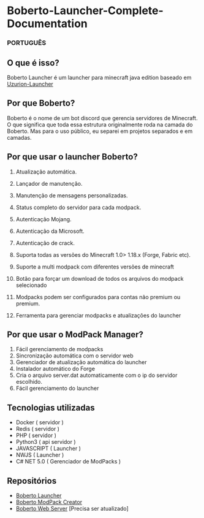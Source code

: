 # Boberto-Launcher-Complete-Documentation

### PORTUGUÊS

## O que é isso? 

Boberto Launcher é um launcher para minecraft java edition baseado em [Uzurion-Launcher](https://github.com/luuxis/Uzurion-Launcher)

## Por que Boberto?

Boberto é o nome de um bot discord que gerencia servidores de Minecraft. O que significa que toda essa estrutura originalmente roda na camada do Boberto. Mas para o uso público, eu separei em projetos separados e em camadas.

## Por que usar o launcher Boberto?

1. Atualização automática.

2. Lançador de manutenção.

3. Manutenção de mensagens personalizadas.

4. Status completo do servidor para cada modpack.

5. Autenticação Mojang.

6. Autenticação da Microsoft.

7. Autenticação de crack.

8. Suporta todas as versões do Minecraft 1.0> 1.18.x (Forge, Fabric etc).

9. Suporte a multi modpack com diferentes versões de minecraft

10. Botão para forçar um download de todos os arquivos do modpack selecionado

11. Modpacks podem ser configurados para contas não premium ou premium.

12. Ferramenta para gerenciar modpacks e atualizações do launcher

## Por que usar o ModPack Manager?

1. Fácil gerenciamento de modpacks
2. Sincronização automática com o servidor web
3. Gerenciador de atualização automática do launcher
4. Instalador automático do Forge
5. Cria o arquivo server.dat automaticamente com o ip do servidor escolhido.
6. Fácil gerenciamento do launcher

## Tecnologias utilizadas

* Docker ( servidor )
* Redis ( servidor )
* PHP ( servidor ) 
* Python3 ( api servidor )
* JAVASCRIPT ( Launcher )
* NWJS ( Launcher )
* C# NET 5.0 ( Gerenciador de ModPacks )

## Repositórios

* [Boberto Launcher](https://github.com/brutalzinn/boberto-minecraft-launcher)
* [Boberto ModPack Creator](https://github.com/brutalzinn/CriadorDeMods)
* [Boberto Web Server](https://github.com/brutalzinn/boberto-launcher-web) [Precisa ser atualizado]